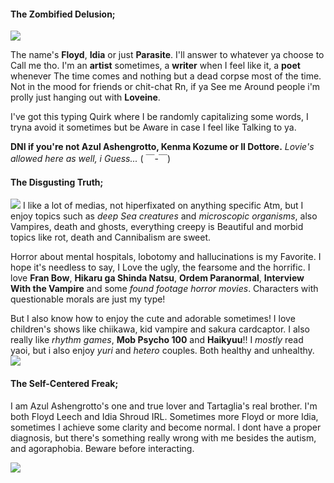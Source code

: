 #### The Zombified Delusion;
![](https://files.catbox.moe/15bog6.jpg)

The name's **Floyd**, **Idia** or just **Parasite**. I'll answer to whatever ya choose to Call me tho. I'm an **artist** sometimes, a **writer** when I feel like it, a **poet** whenever The time comes and nothing but a dead corpse most of the time. Not in the mood for friends or chit-chat Rn, if ya See me Around people i'm prolly just hanging out with **Loveine**.

I've got this typing Quirk where I be randomly capitalizing some words, I tryna avoid it sometimes but be Aware in case I feel like Talking to ya.

**DNI if you're not Azul Ashengrotto, Kenma Kozume or Il Dottore.** _Lovie's allowed here as well, i Guess..._ ( ￣-￣)

#### The Disgusting Truth;
![](https://files.catbox.moe/4den24.jpg)
I like a lot of medias, not hiperfixated on anything specific Atm, but I enjoy topics such as *deep Sea creatures* and *microscopic organisms*, also Vampires, death and ghosts, everything creepy is Beautiful and morbid topics like rot, death and Cannibalism are sweet.

Horror about mental hospitals, lobotomy and hallucinations is my Favorite. I hope it's needless to say, I Love the ugly, the fearsome and the horrific. I love **Fran Bow**, **Hikaru ga Shinda Natsu**, **Ordem Paranormal**, **Interview With the Vampire** and some *found footage horror movies*. Characters with questionable morals are just my type!

But I also know how to enjoy the cute and adorable sometimes! I love children's shows like chiikawa, kid vampire and sakura cardcaptor. I also really like *rhythm games*, **Mob Psycho 100** and **Haikyuu**!! I *mostly* read yaoi, but i also enjoy *yuri* and *hetero* couples. Both healthy and unhealthy.
![](https://files.catbox.moe/o3rqp1.jpg)
#### The Self-Centered Freak;
I am Azul Ashengrotto's one and true lover and Tartaglia's real brother. I'm both Floyd Leech and Idia Shroud IRL. Sometimes more Floyd or more Idia, sometimes I achieve some clarity and become normal. I dont have a proper diagnosis, but there's something really wrong with me besides the autism, and agoraphobia. Beware before interacting.

![](https://files.catbox.moe/0g590c.jpg)

<!--
**glooomurai/glooomurai** is a ✨ _special_ ✨ repository because its `README.md` (this file) appears on your GitHub profile.

Here are some ideas to get you started:

- 🔭 I’m currently working on ...
- 🌱 I’m currently learning ...
- 👯 I’m looking to collaborate on ...
- 🤔 I’m looking for help with ...
- 💬 Ask me about ...
- 📫 How to reach me: ...
- 😄 Pronouns: ...
- ⚡ Fun fact: ...
-->
